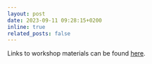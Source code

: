 ```yaml
---
layout: post
date: 2023-09-11 09:28:15+0200
inline: true
related_posts: false
---
```


Links to workshop materials can be found [here](/downloads/).